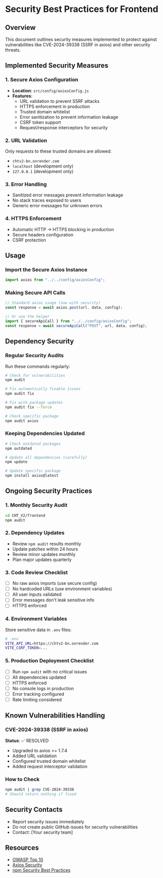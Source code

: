 # Security Best Practices for Frontend

## Overview

This document outlines security measures implemented to protect against vulnerabilities like CVE-2024-39338 (SSRF in axios) and other security threats.

## Implemented Security Measures

### 1. Secure Axios Configuration

- **Location**: `src/config/axiosConfig.js`
- **Features**:
  - URL validation to prevent SSRF attacks
  - HTTPS enforcement in production
  - Trusted domain whitelist
  - Error sanitization to prevent information leakage
  - CSRF token support
  - Request/response interceptors for security

### 2. URL Validation

Only requests to these trusted domains are allowed:

- `chtv2-bn.onrender.com`
- `localhost` (development only)
- `127.0.0.1` (development only)

### 3. Error Handling

- Sanitized error messages prevent information leakage
- No stack traces exposed to users
- Generic error messages for unknown errors

### 4. HTTPS Enforcement

- Automatic HTTP → HTTPS blocking in production
- Secure headers configuration
- CSRF protection

## Usage

### Import the Secure Axios Instance

```javascript
import axios from "../../config/axiosConfig";
```

### Making Secure API Calls

```javascript
// Standard axios usage (now with security)
const response = await axios.post(url, data, config);

// Or use the helper
import { secureApiCall } from "../../config/axiosConfig";
const response = await secureApiCall("POST", url, data, config);
```

## Dependency Security

### Regular Security Audits

Run these commands regularly:

```bash
# Check for vulnerabilities
npm audit

# Fix automatically fixable issues
npm audit fix

# Fix with package updates
npm audit fix --force

# Check specific package
npm audit axios
```

### Keeping Dependencies Updated

```bash
# Check outdated packages
npm outdated

# Update all dependencies (carefully)
npm update

# Update specific package
npm install axios@latest
```

## Ongoing Security Practices

### 1. Monthly Security Audit

```bash
cd CHT_V2/frontend
npm audit
```

### 2. Dependency Updates

- Review `npm audit` results monthly
- Update patches within 24 hours
- Review minor updates monthly
- Plan major updates quarterly

### 3. Code Review Checklist

- [ ] No raw axios imports (use secure config)
- [ ] No hardcoded URLs (use environment variables)
- [ ] All user inputs validated
- [ ] Error messages don't leak sensitive info
- [ ] HTTPS enforced

### 4. Environment Variables

Store sensitive data in `.env` files:

```bash
# .env
VITE_API_URL=https://chtv2-bn.onrender.com
VITE_CSRF_TOKEN=...
```

### 5. Production Deployment Checklist

- [ ] Run `npm audit` with no critical issues
- [ ] All dependencies updated
- [ ] HTTPS enforced
- [ ] No console logs in production
- [ ] Error tracking configured
- [ ] Rate limiting considered

## Known Vulnerabilities Handling

### CVE-2024-39338 (SSRF in axios)

**Status**: ✅ RESOLVED

- Upgraded to axios >= 1.7.4
- Added URL validation
- Configured trusted domain whitelist
- Added request interceptor validation

### How to Check

```bash
npm audit | grep CVE-2024-39338
# Should return nothing if fixed
```

## Security Contacts

- Report security issues immediately
- Do not create public GitHub issues for security vulnerabilities
- Contact: [Your security team]

## Resources

- [OWASP Top 10](https://owasp.org/www-project-top-ten/)
- [Axios Security](https://axios-http.com/docs/intro)
- [npm Security Best Practices](https://docs.npmjs.com/packages-and-modules/securing-your-code)
